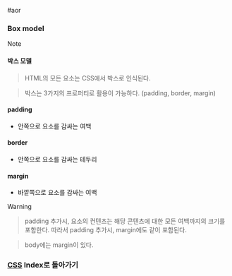 #aor 
### Box model
>[!note]
>#### 박스 모델
>
>>HTML의 모든 요소는 CSS에서 박스로 인식된다.
>
>>박스는 3가지의 프로퍼티로 활용이 가능하다. (padding, border, margin)
#### padding
- 안쪽으로 요소를 감싸는 여백
#### border
- 안쪽으로 요소를 감싸는 테두리
#### margin
- 바깥쪽으로 요소를 감싸는 여백

>[!warning]
>>padding 추가시, 요소의 컨텐츠는 해당 콘텐츠에 대한 모든 여백까지의 크기를 포함한다.
>>따라서 padding 추가시, margin에도 같이 포함된다.
>
>>body에는 margin이 있다.
### [CSS](../../../Dev-Index/CSS.md) Index로 돌아가기